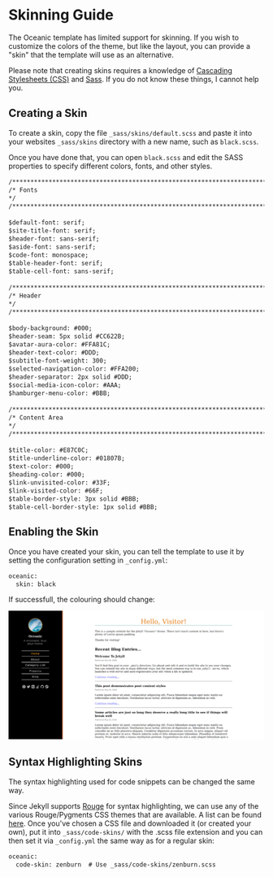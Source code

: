 # Skinning Guide

The Oceanic template has limited support for skinning. If you wish to customize
the colors of the theme, but like the layout, you can provide a "skin" that
the template will use as an alternative.

Please note that creating skins requires a knowledge of
[Cascading Stylesheets (CSS)](https://en.wikipedia.org/wiki/Cascading_Style_Sheets)
and [Sass](https://sass-lang.com/). If you do not know these things, I cannot
help you.

## Creating a Skin

To create a skin, copy the file `_sass/skins/default.scss` and paste it into
your websites `_sass/skins` directory with a new name, such as `black.scss`.

Once you have done that, you can open `black.scss` and edit the SASS
properties to specify different colors, fonts, and other styles.

    /**********************************************************************/
    /* Fonts                                                              */
    /**********************************************************************/

    $default-font: serif;
    $site-title-font: serif;
    $header-font: sans-serif;
    $aside-font: sans-serif;
    $code-font: monospace;
    $table-header-font: serif;
    $table-cell-font: sans-serif;

    /**********************************************************************/
    /* Header                                                             */
    /**********************************************************************/

    $body-background: #000;
    $header-seam: 5px solid #CC622B;
    $avatar-aura-color: #FFA81C;
    $header-text-color: #DDD;
    $subtitle-font-weight: 300;
    $selected-navigation-color: #FFA200;
    $header-separator: 2px solid #DDD;
    $social-media-icon-color: #AAA;
    $hamburger-menu-color: #BBB;

    /**********************************************************************/
    /* Content Area                                                       */
    /**********************************************************************/

    $title-color: #E87C0C;
    $title-underline-color: #01807B;
    $text-color: #000;
    $heading-color: #000;
    $link-unvisited-color: #33F;
    $link-visited-color: #66F;
    $table-border-style: 3px solid #BBB;
    $table-cell-border-style: 1px solid #BBB;

## Enabling the Skin

Once you have created your skin, you can tell the template to use it by setting
the configuration setting in `_config.yml`:

    oceanic:
      skin: black

If successfull, the colouring should change:

![A view of the alternative skin](screenshots/alternative-skin.jpg)

## Syntax Highlighting Skins

The syntax highlighting used for code snippets can be changed the same way.

Since Jekyll supports [Rouge](http://rouge.jneen.net/) for syntax highlighting,
we can use any of the various Rouge/Pygments CSS themes that are available. A
list can be found [here](https://github.com/richleland/pygments-css). Once
you've chosen a CSS file and downloaded it (or created your own), put it into
`_sass/code-skins/` with the .scss file extension and you can then set it via
`_config.yml` the same way as for a regular skin:

    oceanic:
      code-skin: zenburn  # Use _sass/code-skins/zenburn.scss
